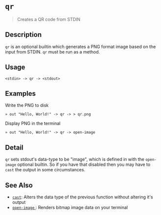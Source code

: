 # `qr`

> Creates a QR code from STDIN

## Description

`qr` is an optional builtin which generates a PNG format image based on the
input from STDIN. `qr` must be run as a method.

## Usage

    <stdin> -> qr -> <stdout>

## Examples

Write the PNG to disk

```
» out "Hello, World!" -> qr -> > qr.png
```

Display PNG in the terminal

```
» out "Hello, World!" -> qr -> open-image
```

## Detail

`qr` sets stdout's data-type to be "image", which is defined in with the
`open-image` optional builtin. So if you have that disabled then you may
have to `cast` the output in some circumstances.

## See Also

- [`cast`](/commands/cast.md):
  Alters the data type of the previous function without altering it's output
- [`open-image` ](/commands/open-image.md):
  Renders bitmap image data on your terminal
